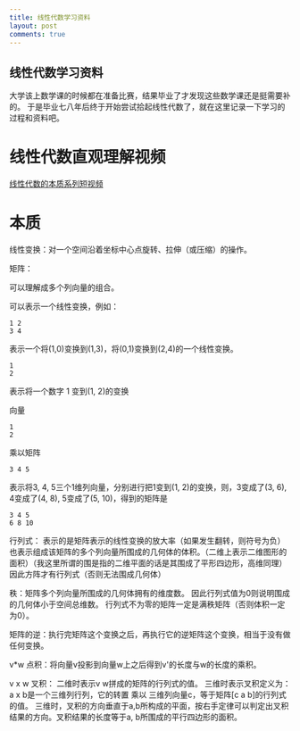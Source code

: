 ```yaml
---
title: 线性代数学习资料
layout: post
comments: true
---
```


线性代数学习资料
--------------------

大学该上数学课的时候都在准备比赛，结果毕业了才发现这些数学课还是挺需要补的。
于是毕业七八年后终于开始尝试拾起线性代数了，就在这里记录一下学习的过程和资料吧。

线性代数直观理解视频
======================

[线性代数的本质系列短视频](https://www.bilibili.com/video/av6731067)



本质
====

线性变换：对一个空间沿着坐标中心点旋转、拉伸（或压缩）的操作。

矩阵：

可以理解成多个列向量的组合。

可以表示一个线性变换，例如：

    1 2 
    3 4 
    
表示一个将(1,0)变换到(1,3)，将(0,1)变换到(2,4)的一个线性变换。

    1 
    2

表示将一个数字 1 变到(1, 2)的变换

向量

    1
    2
    
乘以矩阵
    
    3 4 5

表示将3, 4, 5三个1维列向量，分别进行把1变到(1, 2)的变换，则，3变成了(3, 6), 4变成了(4, 8), 5变成了(5, 10)，得到的矩阵是

    3 4 5
    6 8 10


行列式：
表示的是矩阵表示的线性变换的放大率（如果发生翻转，则符号为负）
也表示组成该矩阵的多个列向量所围成的几何体的体积。（二维上表示二维图形的面积）（我这里所谓的围是指的二维平面的话是其围成了平形四边形，高维同理）
因此方阵才有行列式（否则无法围成几何体）

秩：矩阵多个列向量所围成的几何体拥有的维度数。
因此行列式值为0则说明围成的几何体小于空间总维数。
行列式不为零的矩阵一定是满秩矩阵（否则体积一定为0）。

矩阵的逆：执行完矩阵这个变换之后，再执行它的逆矩阵这个变换，相当于没有做任何变换。


v*w 点积：将向量v投影到向量w上之后得到v'的长度与w的长度的乘积。

v x w 叉积：
二维时表示v w拼成的矩阵的行列式的值。
三维时表示叉积定义为：
a x b是一个三维列行列，它的转置 乘以 三维列向量c，等于矩阵[c a b]的行列式的值。
三维时，叉积的方向垂直于a,b所构成的平面，按右手定律可以判定出叉积结果的方向。叉积结果的长度等于a, b所围成的平行四边形的面积。



